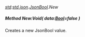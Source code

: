 _[std](../../modules/std/std-module.md):[std.json](../../modules/std/std-json.md).[JsonBool](../../modules/std/std-json-jsonbool.md).New_
##### Method New:Void( data:[Bool](../../modules/wonkey/wonkey-types-bool.md)=false )
Creates a new JsonBool value.
